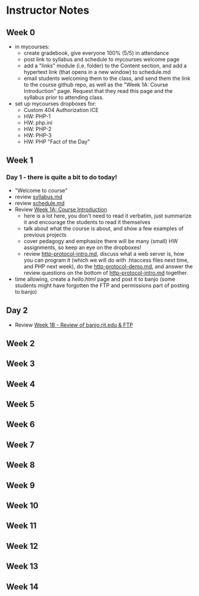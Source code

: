 # Instructor Notes

## Week 0
- in mycourses:
    - create gradebook, give everyone 100% (5/5) in attendance
    - post link to syllabus and schedule to mycourses welcome page
    - add a "links" module (i.e. folder) to the Content section, and add a hypertext link (that opens in a new window) to schedule.md
    - email students welcoming them to the class, and send them the link to the course github repo, as well as the "Week 1A: Course Introduction" page. Request that they read this page and the syllabus prior to attending class.
- set up mycourses dropboxes for:
  - Custom 404 Authorization ICE
  - HW: PHP-1
  - HW: php.ini
  - HW: PHP-2
  - HW: PHP-3
  - HW: PHP "Fact of the Day"

## Week 1
### Day 1 - there is quite a bit to do today!
- "Welcome to course"
- review [syllabus.md](../syllabus.md)
- review [schedule.md](../schedule.md)
- Review [Week 1A: Course Introduction](../weekly/Week-01A-notes.md)
    - here is a lot here, you don't need to read it verbatim, just summarize it and encourage the students to read it themselves
    - talk about what the course is about, and show a few examples of previous projects 
    - cover pedagogy and emphasize there will be many (small) HW assignments, so keep an eye on the dropboxes!
    - review [http-protocol-intro.md](http-protocol-intro.md), discuss what a web server is, how you can program it (which we will do with .htaccess files next time, and PHP next week), do the [http-protocol-demo.md](http-protocol-demo.md), and answer the review questions on the bottom of [http-protocol-intro.md](http-protocol-intro.md) together.
- time allowing, create a *hello.html* page and post it to banjo (some students might have forgotten the FTP and permissions part of posting to banjo)

## Day 2 
- Review [Week 1B - Review of banjo.rit.edu & FTP](../weekly/Week-01B-notes.md)

## Week 2

## Week 3

## Week 4

## Week 5

## Week 6

## Week 7

## Week 8

## Week 9

## Week 10

## Week 11

## Week 12

## Week 13

## Week 14
